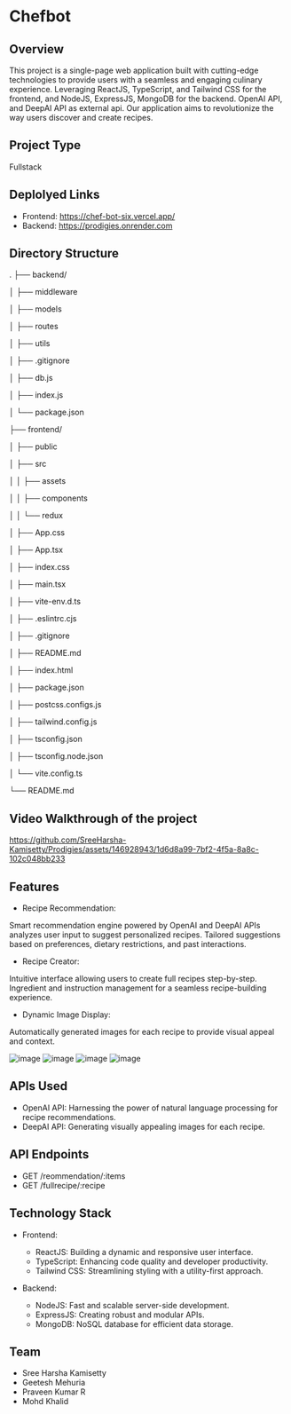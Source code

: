 # Chefbot

## Overview
This project is a single-page web application built with cutting-edge technologies to provide users with a seamless and engaging culinary experience. Leveraging ReactJS, TypeScript, and Tailwind CSS for the frontend, and NodeJS, ExpressJS, MongoDB for the backend. OpenAI API, and DeepAI API as external api. Our application aims to revolutionize the way users discover and create recipes.

## Project Type
Fullstack

## Deplolyed Links
- Frontend: https://chef-bot-six.vercel.app/
- Backend: https://prodigies.onrender.com


## Directory Structure

.
├── backend/ 

│   ├── middleware

│   ├── models

│   ├── routes

│   ├── utils

│   ├── .gitignore

│   ├── db.js

│   ├── index.js

│   └── package.json

├── frontend/

│   ├── public

│   ├── src

│   │   ├── assets

│   │   ├── components

│   │   └── redux

│   ├── App.css

│   ├── App.tsx

│   ├── index.css

│   ├── main.tsx

│   ├── vite-env.d.ts

│   ├── .eslintrc.cjs

│   ├── .gitignore

│   ├── README.md

│   ├── index.html

│   ├── package.json

│   ├── postcss.configs.js

│   ├── tailwind.config.js

│   ├── tsconfig.json

│   ├── tsconfig.node.json

│   └── vite.config.ts

└── README.md


      

## Video Walkthrough of the project


https://github.com/SreeHarsha-Kamisetty/Prodigies/assets/146928943/1d6d8a99-7bf2-4f5a-8a8c-102c048bb233





## Features
- Recipe Recommendation:

Smart recommendation engine powered by OpenAI and DeepAI APIs analyzes user input to suggest personalized recipes.
Tailored suggestions based on preferences, dietary restrictions, and past interactions.

- Recipe Creator:

Intuitive interface allowing users to create full recipes step-by-step.
Ingredient and instruction management for a seamless recipe-building experience.

- Dynamic Image Display:

Automatically generated images for each recipe to provide visual appeal and context.




![image](https://github.com/SreeHarsha-Kamisetty/Prodigies/assets/146928943/43871c40-ea78-42a7-9035-105e54518a86)
![image](https://github.com/SreeHarsha-Kamisetty/Prodigies/assets/146928943/3a433bde-2ae8-4dab-b438-8f8f40e5159b)
![image](https://github.com/SreeHarsha-Kamisetty/Prodigies/assets/146928943/039f4f97-bcfa-4500-8e17-f2bf1e827322)
![image](https://github.com/SreeHarsha-Kamisetty/Prodigies/assets/146928943/8b454a7e-ced1-4ae2-8c81-77a5880f57dc)





## APIs Used
- OpenAI API: Harnessing the power of natural language processing for recipe recommendations.
- DeepAI API: Generating visually appealing images for each recipe.

## API Endpoints
- GET /reommendation/:items
- GET /fullrecipe/:recipe


## Technology Stack

- Frontend:

  - ReactJS: Building a dynamic and responsive user interface.
  - TypeScript: Enhancing code quality and developer productivity.
  - Tailwind CSS: Streamlining styling with a utility-first approach.

- Backend:

  - NodeJS: Fast and scalable server-side development.
  - ExpressJS: Creating robust and modular APIs.
  - MongoDB: NoSQL database for efficient data storage.
## Team 
  - Sree Harsha Kamisetty
  - Geetesh Mehuria
  - Praveen Kumar R
  - Mohd Khalid

